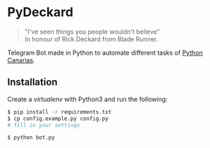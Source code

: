 # PyDeckard

> "I've seen things you people wouldn't believe"  
> In honour of Rick Deckard from Blade Runner.

Telegram Bot made in Python to automate different tasks of [Python Canarias](http://pythoncanarias.es).

## Installation

Create a *virtualenv* with Python3 and run the following:

```bash
$ pip install -r requirements.txt
$ cp config.example.py config.py
# fill in your settings

$ python bot.py
```
